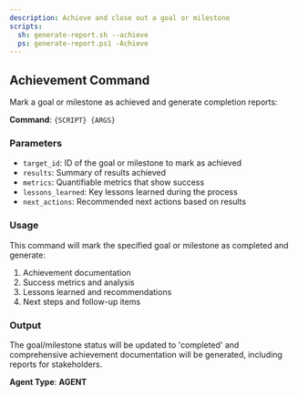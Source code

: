 ```yaml
---
description: Achieve and close out a goal or milestone
scripts:
  sh: generate-report.sh --achieve
  ps: generate-report.ps1 -Achieve
---
```


## Achievement Command

Mark a goal or milestone as achieved and generate completion reports:

**Command**: `{SCRIPT} {ARGS}`

### Parameters
- `target_id`: ID of the goal or milestone to mark as achieved
- `results`: Summary of results achieved
- `metrics`: Quantifiable metrics that show success
- `lessons_learned`: Key lessons learned during the process
- `next_actions`: Recommended next actions based on results

### Usage
This command will mark the specified goal or milestone as completed and generate:

1. Achievement documentation
2. Success metrics and analysis
3. Lessons learned and recommendations
4. Next steps and follow-up items

### Output
The goal/milestone status will be updated to 'completed' and comprehensive achievement documentation will be generated, including reports for stakeholders.

**Agent Type**: __AGENT__